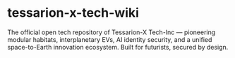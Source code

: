 # tessarion-x-tech-wiki
 The official open tech repository of Tessarion-X Tech-Inc — pioneering modular habitats, interplanetary EVs, AI identity security, and a unified space-to-Earth innovation ecosystem. Built for futurists, secured by design.

